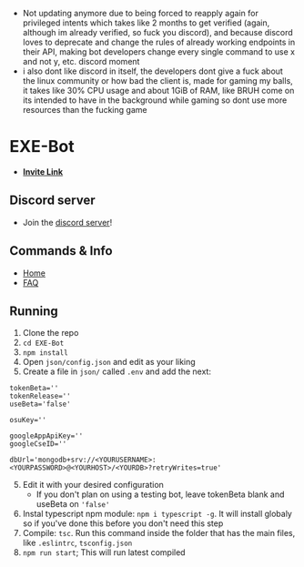 * Not updating anymore due to being forced to reapply again for privileged intents which takes like 2 months to get verified (again, although im already verified, so fuck you discord), and because discord loves to deprecate and change the rules of already working endpoints in their API, making bot developers change every single command to use x and not y, etc. discord moment
* i also dont like discord in itself, the developers dont give a fuck about the linux community or how bad the client is, made for gaming my balls, it takes like 30% CPU usage and about 1GiB of RAM, like BRUH come on its intended to have in the background while gaming so dont use more resources than the fucking game

# EXE-Bot

* [**Invite Link**](https://discordapp.com/oauth2/authorize?client_id=353661793199194112&permissions=8&scope=bot)

## Discord server
* Join the [discord server](https://discord.gg/sJPmDDn)!

## Commands & Info
* [Home](https://extremeexploit.github.io/EXE_Bot/Wiki/)
* [FAQ](https://extremeexploit.github.io/EXE_Bot/Wiki/FAQ)


## Running
1. Clone the repo
2. `cd EXE-Bot`
3. `npm install`
4. Open `json/config.json` and edit as your liking
5. Create a file in `json/` called `.env` and add the next:
```
tokenBeta=''
tokenRelease=''
useBeta='false'

osuKey=''

googleAppApiKey=''
googleCseID=''

dbUrl='mongodb+srv://<YOURUSERNAME>:<YOURPASSWORD>@<YOURHOST>/<YOURDB>?retryWrites=true'
```
5. Edit it with your desired configuration
    * If you don't plan on using a testing bot, leave tokenBeta blank and useBeta on `'false'`
6. Instal typescript npm module: `npm i typescript -g`. It will install globaly so if you've done this before you don't need this step
7. Compile: `tsc`. Run this command inside the folder that has the main files, like `.eslintrc`, `tsconfig.json`
8. `npm run start`; This will run latest compiled
